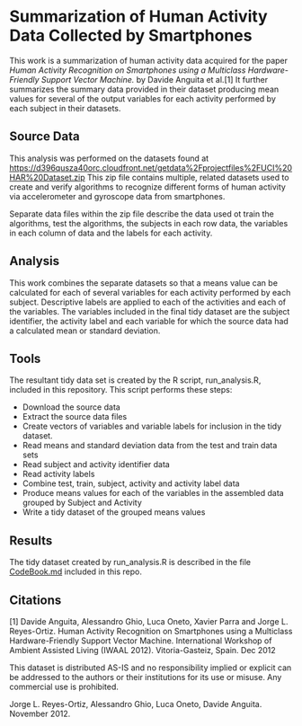 # Summarization of Human Activity Data Collected by Smartphones

This work is a summarization of human activity data acquired for the paper _Human Activity Recognition on Smartphones using a Multiclass Hardware-Friendly Support Vector Machine._ by Davide Anguita et al.[1]  It further summarizes the summary data provided in their dataset producing mean values for several of the output variables for each activity performed by each subject in their datasets.

## Source Data

This analysis was performed on the datasets found at https://d396qusza40orc.cloudfront.net/getdata%2Fprojectfiles%2FUCI%20HAR%20Dataset.zip  This zip file contains multiple, related datasets used to create and verify algorithms to recognize different forms of human activity via accelerometer and gyroscope data from smartphones.

Separate data files within the zip file describe the data used ot train the algorithms, test the algorithms, the subjects in each row data, the variables in each column of data and the labels for each activity.

## Analysis

This work combines the separate datasets so that a means value can be calculated for each of several variables for each activity performed by each subject.  Descriptive labels are applied to each of the activities and each of the variables.  The variables included in the final tidy dataset are the subject identifier, the activity label and each variable for which the source data had a calculated mean or standard deviation.

## Tools

The resultant tidy data set is created by the R script, run_analysis.R, included in this repository.  This script performs these steps:

* Download the source data
* Extract the source data files
* Create vectors of variables and variable labels for inclusion in the tidy dataset.
* Read means and standard deviation data from the test and train data sets
* Read subject and activity identifier data
* Read activity labels
* Combine test, train, subject, activity and activity label data
* Produce means values for each of the variables in the assembled data grouped by Subject and Activity
* Write a tidy dataset of the grouped means values

## Results

The tidy dataset created by run_analysis.R is described in the file [CodeBook.md](CodeBook.md) included in this repo.

## Citations

[1] Davide Anguita, Alessandro Ghio, Luca Oneto, Xavier Parra and Jorge L. Reyes-Ortiz. Human Activity Recognition on Smartphones using a Multiclass Hardware-Friendly Support Vector Machine. International Workshop of Ambient Assisted Living (IWAAL 2012). Vitoria-Gasteiz, Spain. Dec 2012

This dataset is distributed AS-IS and no responsibility implied or explicit can be addressed to the authors or their institutions for its use or misuse. Any commercial use is prohibited.

Jorge L. Reyes-Ortiz, Alessandro Ghio, Luca Oneto, Davide Anguita. November 2012.
